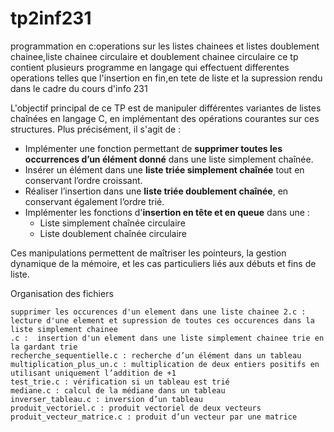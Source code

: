 # tp2inf231
programmation en c:operations sur les listes chainees et listes doublement chainee,liste chainee circulaire et doublement chainee circulaire ce tp contient plusieurs programme en langage qui effectuent differentes operations  telles que l'insertion en fin,en tete de liste et la supression rendu dans le cadre du cours d'info 231

L'objectif principal de ce TP est de manipuler différentes variantes de listes chaînées en langage C, en implémentant des opérations courantes sur ces structures. Plus précisément, il s'agit de :

- Implémenter une fonction permettant de **supprimer toutes les occurrences d’un élément donné** dans une liste simplement chaînée.
- Insérer un élément dans une **liste triée simplement chaînée** tout en conservant l’ordre croissant.
- Réaliser l’insertion dans une **liste triée doublement chaînée**, en conservant également l’ordre trié.
- Implémenter les fonctions d'**insertion en tête et en queue** dans une :
  - Liste simplement chaînée circulaire
  - Liste doublement chaînée circulaire

Ces manipulations permettent de maîtriser les pointeurs, la gestion dynamique de la mémoire, et les cas particuliers liés aux débuts et fins de liste.

 Organisation des fichiers

    supprimer les occurences d'un element dans une liste chainee 2.c :  lecture d'une element et supression de toutes ces occurences dans la liste simplement chainee
    .c :  insertion d'un element dans une liste simplement chainee trie en la gardant trie
    recherche_sequentielle.c : recherche d’un élément dans un tableau
    multiplication_plus_un.c : multiplication de deux entiers positifs en utilisant uniquement l’addition de +1
    test_trie.c : vérification si un tableau est trié
    mediane.c : calcul de la médiane dans un tableau
    inverser_tableau.c : inversion d’un tableau
    produit_vectoriel.c : produit vectoriel de deux vecteurs
    produit_vecteur_matrice.c : produit d’un vecteur par une matrice

